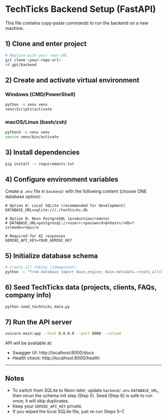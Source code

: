# TechTicks Backend Setup (FastAPI)

This file contains copy-paste commands to run the backend on a new machine.

## 1) Clone and enter project
```bash
# Replace with your repo URL
git clone <your-repo-url>
cd gpt/backend
```

## 2) Create and activate virtual environment
### Windows (CMD/PowerShell)
```bash
python -m venv venv
venv\Scripts\activate
```

### macOS/Linux (bash/zsh)
```bash
python3 -m venv venv
source venv/bin/activate
```

## 3) Install dependencies
```bash
pip install -r requirements.txt
```

## 4) Configure environment variables
Create a `.env` file in `backend/` with the following content (choose ONE database option):

```env
# Option A: Local SQLite (recommended for development)
DATABASE_URL=sqlite:///./techticks.db

# Option B: Neon PostgreSQL (production/remote)
# DATABASE_URL=postgresql://<user>:<password>@<host>/<db>?sslmode=require

# Required for AI responses
GEMINI_API_KEY=YOUR_GEMINI_KEY
```

## 5) Initialize database schema
```bash
# Create all tables (idempotent)
python -c "from database import Base,engine; Base.metadata.create_all(bind=engine)"
```

## 6) Seed TechTicks data (projects, clients, FAQs, company info)
```bash
python seed_techticks_data.py
```

## 7) Run the API server
```bash
uvicorn main:app --host 0.0.0.0 --port 8000 --reload
```

API will be available at:
- Swagger UI: http://localhost:8000/docs
- Health check: http://localhost:8000/health

---

## Notes
- To switch from SQLite to Neon later, update `backend/.env` `DATABASE_URL`, then rerun the schema init step (Step 5). Seed (Step 6) is safe to run once; it will skip duplicates.
- Keep your `GEMINI_API_KEY` private.
- If you wiped the local SQLite file, just re-run Steps 5–7.
